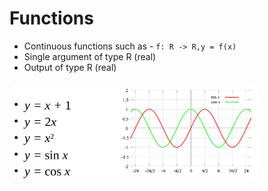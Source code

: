 # Functions

-  Continuous functions such as - `f: R -> R,y = f(x)`
- Single argument of type R (real)
- Output of type R (real)

<img src="assets/functionsexample.png" alt="" style="width:400px;border-radius: 20px"/>